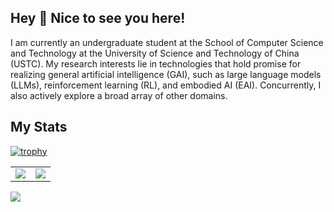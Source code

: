 ## Hey 👋  Nice to see you here!

I am currently an undergraduate student at the School of Computer Science and Technology at the University of Science and Technology of China (USTC). My research interests lie in technologies that hold promise for realizing general artificial intelligence (GAI), such as large language models (LLMs), reinforcement learning (RL), and embodied AI (EAI). Concurrently, I also actively explore a broad array of other domains.

## My Stats  
<!--
<div align="center">
 <img src="https://github-profile-trophy.vercel.app/?username=4332001876&column=3" height=250/>
</div>
-->

[![trophy](https://github-profile-trophy.vercel.app/?username=4332001876&column=9)](https://github.com/4332001876)


<!--<p align="center">
 <img src="https://github-readme-stats.vercel.app/api?username=4332001876&show_icons=true&count_private=true&theme=transparent&rank_icon=github" height=200 />
 <img src="https://github-readme-stats.vercel.app/api/top-langs/?username=4332001876&layout=donut&theme=transparent&hide=javascript" height=200 />
</p>-->

<!--<p align="center">
 <img src="https://github-readme-stats.vercel.app/api?username=4332001876&show_icons=true&hide_border=true"  height=150/>
 <img src="https://github-readme-streak-stats.herokuapp.com?user=4332001876&hide_border=true&date_format=M%20j%5B%2C%20Y%5D&ring=7EDDCF&fire=7EDDCF"  height=150/>
</p>-->

<table>
  <tr>
    <td><img src="https://github-readme-stats.vercel.app/api?username=4332001876&show_icons=true&hide_border=true"/></td>
    <td><img src="https://github-readme-streak-stats.herokuapp.com?user=4332001876&hide_border=true&date_format=M%20j%5B%2C%20Y%5D&ring=7EDDCF&fire=7EDDCF"/></td>
  </tr>
</table>


![](https://komarev.com/ghpvc/?username=4332001876&color=brightgreen)


